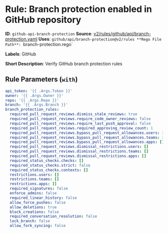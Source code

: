 # Rule: Branch protection enabled in GitHub repository

**ID**: `github-api-branch-protection`
**Source**: [v2/rules/github/api/branch-protection.yaml](https://github.com/scribe-public/sample-policies/v2/rules/github/api/branch-protection.yaml)
**Uses**: `github/api/branch-protection@v2/rules
**Rego File Path**: `branch-protection.rego`

**Labels**: GitHub

**Short Description**: Verify GitHub branch protection rules

## Rule Parameters (`with`)

```yaml
api_token: '{{ .Args.Token }}'
owner: '{{ .Args.Owner }}'
repo: '{{ .Args.Repo }}'
branch: '{{ .Args.Branch }}'
branch_protection_rules:
  required_pull_request_reviews.dismiss_stale_reviews: true
  required_pull_request_reviews.require_code_owner_reviews: false
  required_pull_request_reviews.require_last_push_approval: false
  required_pull_request_reviews.required_approving_review_count: 1
  required_pull_request_reviews.bypass_pull_request_allowances.users: []
  required_pull_request_reviews.bypass_pull_request_allowances.teams: []
  required_pull_request_reviews.bypass_pull_request_allowances.apps: []
  required_pull_request_reviews.dismissal_restrictions.users: []
  required_pull_request_reviews.dismissal_restrictions.teams: []
  required_pull_request_reviews.dismissal_restrictions.apps: []
  required_status_checks.checks: []
  required_status_checks.strict: false
  required_status_checks.contexts: []
  restrictions.users: []
  restrictions.teams: []
  restrictions.apps: []
  required_signatures: false
  enforce_admins: false
  required_linear_history: false
  allow_force_pushes: false
  allow_deletions: true
  block_creations: false
  required_conversation_resolution: false
  lock_branch: false
  allow_fork_syncing: false
```
